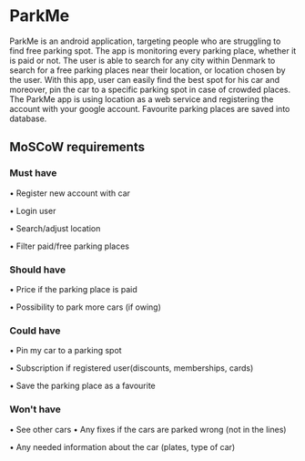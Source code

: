 # ParkMe
ParkMe is an android application, targeting people who are struggling to find free parking spot. The app is monitoring every parking place, whether it is paid or not. The user is able to search for any city within Denmark to search for a free parking places near their location, or location chosen by the user. With this app, user can easily find the best spot for his car and moreover, pin the car to a specific parking spot in case of crowded places. The ParkMe app is using location as a web service and registering the account with your google account. Favourite parking places are saved into database. 
## MoSCoW requirements
### Must have
•	Register new account with car

•	Login user

•	Search/adjust location 

•	Filter paid/free parking places
### Should have
•	Price if the parking place is paid

•	Possibility to park more cars (if owing)

### Could have
•	Pin my car to a parking spot

•	Subscription if registered user(discounts, memberships, cards)

•	Save the parking place as a favourite

### Won't have
•	See other cars
•	Any fixes if the cars are parked wrong (not in the lines)

•	Any needed information about the car (plates, type of car)
